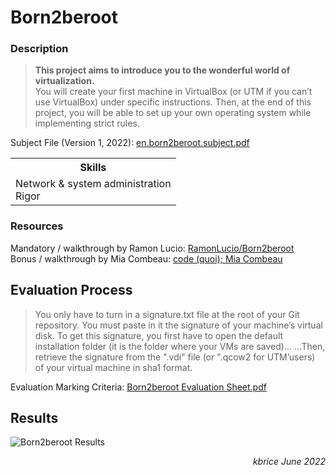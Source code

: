 # Born2beroot
### Description
  > **This project aims to introduce you to the wonderful world of virtualization.**<br>
  You will create your first machine in VirtualBox (or UTM if you can’t use VirtualBox)
  under specific instructions. Then, at the end of this project, you will be able to set up
  your own operating system while implementing strict rules.
  
  Subject File (Version 1, 2022): [en.born2beroot.subject.pdf](https://github.com/kaseypsbrice/42-Cursus/files/8673971/en.born2beroot.subject.pdf)
  
  <table>
  <tr>
    <th>Skills</th>
    </tr>
  <tr>
    <td> Network & system administration<br>Rigor
</td>
    </tr>
  </table>
    
### Resources
  Mandatory / walkthrough by Ramon Lucio: [RamonLucio/Born2beroot](https://github.com/RamonLucio/Born2beRoot)<br>
  Bonus / walkthrough by Mia Combeau: [code (quoi); Mia Combeau](https://www.codequoi.com/en/born2beroot-03-installing-wordpress-on-a-debian-server/)
  
## Evaluation Process

> You only have to turn in a signature.txt file at the root of your Git repository. You
must paste in it the signature of your machine’s virtual disk. To get this signature, you
first have to open the default installation folder (it is the folder where your VMs are
saved)...
...Then, retrieve the signature from the ".vdi" file (or ".qcow2 for UTM’users) of your
virtual machine in sha1 format.

Evaluation Marking Criteria: [Born2beroot Evaluation Sheet.pdf](https://github.com/kaseypsbrice/42-Cursus/files/8944012/Born2beroot.Evaluation.Sheet.pdf)

## Results 

![Born2beroot Results](https://user-images.githubusercontent.com/97709643/174685738-a66e2345-c37a-4d6b-b737-0f4aefa8be26.png)
<p align="right"><i>kbrice June 2022</i></p>
